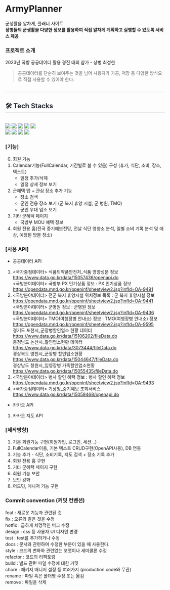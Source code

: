 # ArmyPlanner
군생활을 알차게, 플래너 사이트  
**장병들의 군생활을 다양한 정보를 활용하여 직접 알차게 계획하고 실행할 수 있도록 서비스 제공**

### 프로젝트 소개
2023년 국방 공공데이터 활용 경진 대회 참가 - 상병 최성현
> 공공데이터를 단순히 보여주는 것을 넘어 사용자가 가공, 저장 등 다양한 방식으로 직접 사용할 수 있어야 한다.

<div style="text-align: left;"> 
    <h2 style="border-bottom: 1px solid #d8dee4; color: #282d33;">  </h2>  
    <div style="font-weight: 700; font-size: 15px; text-align: left; color: #282d33;">  </div> 
</div>
<div style="text-align: left;">
    <h2 style="border-bottom: 1px solid #d8dee4; color: #282d33;"> 🛠️ Tech Stacks </h2> <br> 
    <div style="margin: ; text-align: left;" "text-align: left;"> <img src="https://img.shields.io/badge/Bootstrap-7952B3?style=for-the-badge&logo=Bootstrap&logoColor=white">
        <img src="https://img.shields.io/badge/HTML5-E34F26?style=for-the-badge&logo=HTML5&logoColor=white">
        <img src="https://img.shields.io/badge/Javascript-F7DF1E?style=for-the-badge&logo=Javascript&logoColor=white">
        <img src="https://img.shields.io/badge/jQuery-0769AD?style=for-the-badge&logo=jQuery&logoColor=white">
        <img src="https://img.shields.io/badge/Spring-6DB33F?style=for-the-badge&logo=Spring&logoColor=white">
        <br/><img src="https://img.shields.io/badge/Spring Boot-6DB33F?style=for-the-badge&logo=Spring Boot&logoColor=white">
        <img src="https://img.shields.io/badge/Java-007396?style=for-the-badge&logo=Java&logoColor=white">
        <img src="https://img.shields.io/badge/MySQL-4479A1?style=for-the-badge&logo=MySQL&logoColor=white">
        <img src="https://img.shields.io/badge/Amazon AWS-232F3E?style=for-the-badge&logo=Amazon AWS&logoColor=white">
    </div>
</div>    

### [기능]
0. 회원 기능
1. Calendar기능(FullCalendar, 기간별로 볼 수 있음) 구성 (휴가, 식단, 소비, 장소, 텍스트)
   - 일정 추가/삭제
   - 일정 상세 정보 보기
2. 군혜택 맵 + 관심 장소 추가 기능
    - 장소 검색
    - 군인 전용 장소 보기 (군 복지 휴양 시설, 군 병원, TMO)
    - 군인 우대 업소 보기
3. 기타 군혜택 페이지
    - 국방부 MOU 혜택 정보
4. 회원 전용 홈(전국 중기예보전망, 전날 식단 영양소 분석, 일별 소비 기록 분석 및 예상, 예정된 방문 장소) 

### [사용 API]

- 공공데이터 API
1. <국가중점데이터> 식품의약품안전처_식품 영양성분 정보 https://www.data.go.kr/data/15057436/openapi.do  
   <국방분야데이터> 국방부 PX 인기상품 정보 : PX 인기상품 정보 https://opendata.mnd.go.kr/openinf/sheetview2.jsp?infId=OA-9491    
2. <국방분야데이터> 전군 복지 휴양시설 위치정보 목록 : 군 복지 휴양시설 정보 https://opendata.mnd.go.kr/openinf/sheetview2.jsp?infId=OA-9441    
   <국방분야데이터> 군병원 정보 : 군병원 정보 https://opendata.mnd.go.kr/openinf/sheetview2.jsp?infId=OA-9436    
   <국방분야데이터> TMO(여행장병 안내소) 정보 : TMO(여행장병 안내소) 정보 https://opendata.mnd.go.kr/openinf/sheetview2.jsp?infId=OA-9595  
   경기도 포천시_군장병할인업소 현황 데이터 https://www.data.go.kr/data/15106202/fileData.do    
   충청남도 논산시_할인업소현황 데이터 https://www.data.go.kr/data/3073444/fileData.do    
   경상북도 영천시_군장병 할인업소현황 https://www.data.go.kr/data/15044647/fileData.do    
   경상남도 창원시_입영장병 가족할인업소현황 https://www.data.go.kr/data/15055435/fileData.do  
3. <국방분야데이터> 병사 할인 혜택 정보 : 병사 할인 혜택 정보 https://opendata.mnd.go.kr/openinf/sheetview2.jsp?infId=OA-9493     
4. <국가중점데이터> 기상청_중기예보 조회서비스 https://www.data.go.kr/data/15059468/openapi.do  
   
- 카카오 API     
1. 카카오 지도 API  

### [제작방향]
1. 기본 회원기능 구현(회원가입, 로그인, 세션...)
2. FullCalendar이용, 기본 텍스트 CRUD구현(OpenAPI사용), DB 연동
3. 기능 추가 - 식단, 소비기록, 지도 검색 + 장소 기록 추가
4. 회원 전용 홈 구현
5. 기타 군혜택 페이지 구현
6. 회원 기능 보안
7. 보안 강화
8. 어드민, 매니저 기능 구현

### Commit convention (커밋 컨벤션)
feat : 새로운 기능과 관련된 것  
fix : 오류와 같은 것을 수정  
hotfix : 급하게 치명적인 버그 수정  
design : css 등 사용자 UI 디자인 변경  
test : test를 추가하거나 수정  
docs : 문서와 관련하여 수정한 부분이 있을 때 사용한다.  
style : 코드의 변화와 관련없는 포맷이나 세미콜론 수정  
refactor : 코드의 리팩토링  
build : 빌드 관련 파일 수정에 대한 커밋  
chore : 패키지 매니저 설정 등 여러가지 (production code와 무관)  
rename : 파일 혹은 폴더명 수정 또는 옮김  
remove : 파일을 삭제  
